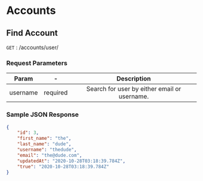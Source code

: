 # Accounts

## Find Account

``` GET ``` : /accounts/user/

### Request Parameters

**Param**|**-** |**Description**
:-----:|:-----: |:-----:
username|required| Search for user by either email or username.

### Sample JSON Response

``` JSON
{
    "id": 3,
    "first_name": "the",
    "last_name": "dude",
    "username": "thedude",
    "email": "the@dude.com",
    "updatedAt": "2020-10-28T03:18:39.784Z",
    "true": "2020-10-28T03:18:39.784Z"
}
```
